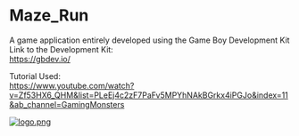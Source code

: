 # Maze_Run

A game application entirely developed using the Game Boy Development Kit<br />
Link to the Development Kit:<br />
https://gbdev.io/<br />

Tutorial Used:<br />
https://www.youtube.com/watch?v=Zf53HX6_QHM&list=PLeEj4c2zF7PaFv5MPYhNAkBGrkx4iPGJo&index=11&ab_channel=GamingMonsters<br />



[![logo.png](https://i.postimg.cc/L5bB73vr/logo.png)](https://postimg.cc/gL3ZLRCD)<br />
